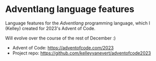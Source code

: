 # Adventlang language features

Language features for the _Adventlang_ programming language, which I (Kelley) created for 2023's Advent of Code.

Will evolve over the course of the rest of December :)

- Advent of Code: https://adventofcode.com/2023
- Project repo: https://github.com/kelleyvanevert/adventofcode2023

